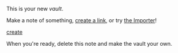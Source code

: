 This is your new *vault*.

Make a note of something, [create a link](<./create a link.md>), or try [the Importer](https://help.obsidian.md/Plugins/Importer)!

[create](<./create.md>)

When you're ready, delete this note and make the vault your own.

